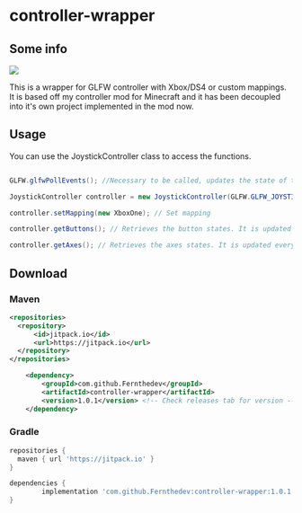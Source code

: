 # controller-wrapper

## Some info
[![](https://jitpack.io/v/Fernthedev/controller-wrapper.svg)](https://jitpack.io/#Fernthedev/controller-wrapper)

This is a wrapper for GLFW controller with Xbox/DS4 or custom mappings. It is based off my controller mod for Minecraft and it has been decoupled into it's own project implemented in the mod now.

## Usage
You can use the JoystickController class to access the functions.

```java

GLFW.glfwPollEvents(); //Necessary to be called, updates the state of the controller buttons. DOES NOT DIRECTLY UPDATE THE controller.getButtons(); or controller.getAxes(); BUT IS REQUIRED TO UPDATE IT.

JoystickController controller = new JoystickController(GLFW.GLFW_JOYSTICK_1, new XboxOneMapping());

controller.setMapping(new XboxOne); // Set mapping

controller.getButtons(); // Retrieves the button states. It is updated every time you call getButtons. isPressed(); only executes if it is held and only once until it is unHeld. Use isHeld(); for continous checking

controller.getAxes(); // Retrieves the axes states. It is updated every time you call getButtons.
```

## Download

### Maven
```xml
<repositories>
  <repository>
      <id>jitpack.io</id>
      <url>https://jitpack.io</url>
  </repository>
</repositories>
```

```xml
	<dependency>
	    <groupId>com.github.Fernthedev</groupId>
	    <artifactId>controller-wrapper</artifactId>
	    <version>1.0.1</version> <!-- Check releases tab for version -->
	</dependency>
```

### Gradle
```gradle
repositories {
  maven { url 'https://jitpack.io' }
}
```

```gradle
dependencies {
        implementation 'com.github.Fernthedev:controller-wrapper:1.0.1' // Check releases tab for version
}
```
